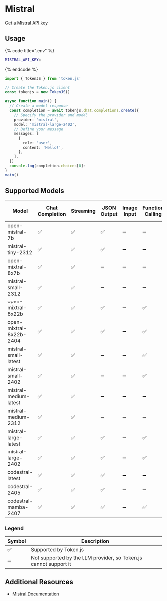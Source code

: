# Mistral

[Get a Mistral API key](https://console.mistral.ai/api-keys/)

## Usage

{% code title=".env" %}
```bash
MISTRAL_API_KEY=
```
{% endcode %}

```typescript
import { TokenJS } from 'token.js'

// Create the Token.js client
const tokenjs = new TokenJS()

async function main() {
  // Create a model response
  const completion = await tokenjs.chat.completions.create({
    // Specify the provider and model
    provider: 'mistral',
    model: 'mistral-large-2402',
    // Define your message
    messages: [
      {
        role: 'user',
        content: 'Hello!',
      },
    ],
  })
  console.log(completion.choices[0])
}
main()
```

<!-- compatibility -->
## Supported Models

| Model                   | Chat Completion | Streaming | JSON Output | Image Input | Function Calling | N > 1 |
| ----------------------- | --------------- | --------- | ----------- | ----------- | ---------------- | ----- |
| open-mistral-7b         | ✅               | ✅         | ✅           | ➖           | ➖                | ➖     |
| mistral-tiny-2312       | ✅               | ✅         | ✅           | ➖           | ➖                | ➖     |
| open-mixtral-8x7b       | ✅               | ✅         | ➖           | ➖           | ➖                | ➖     |
| mistral-small-2312      | ✅               | ✅         | ➖           | ➖           | ➖                | ➖     |
| open-mixtral-8x22b      | ✅               | ✅         | ✅           | ➖           | ✅                | ➖     |
| open-mixtral-8x22b-2404 | ✅               | ✅         | ✅           | ➖           | ✅                | ➖     |
| mistral-small-latest    | ✅               | ✅         | ➖           | ➖           | ✅                | ➖     |
| mistral-small-2402      | ✅               | ✅         | ➖           | ➖           | ✅                | ➖     |
| mistral-medium-latest   | ✅               | ✅         | ➖           | ➖           | ➖                | ➖     |
| mistral-medium-2312     | ✅               | ✅         | ➖           | ➖           | ➖                | ➖     |
| mistral-large-latest    | ✅               | ✅         | ✅           | ➖           | ✅                | ➖     |
| mistral-large-2402      | ✅               | ✅         | ✅           | ➖           | ✅                | ➖     |
| codestral-latest        | ✅               | ✅         | ✅           | ➖           | ➖                | ➖     |
| codestral-2405          | ✅               | ✅         | ✅           | ➖           | ➖                | ➖     |
| codestral-mamba-2407    | ✅               | ✅         | ✅           | ➖           | ✅                | ➖     |

### Legend
| Symbol             | Description                           |
|--------------------|---------------------------------------|
| :white_check_mark: | Supported by Token.js                 |
| :heavy_minus_sign: | Not supported by the LLM provider, so Token.js cannot support it     |
<!-- end compatibility -->

## Additional Resources

* [Mistral Documentation](https://docs.mistral.ai)

